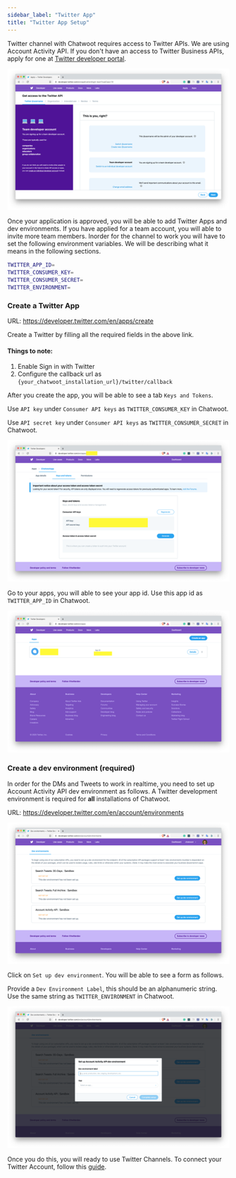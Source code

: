 ```yaml
---
sidebar_label: "Twitter App"
title: "Twitter App Setup"
---
```


Twitter channel with Chatwoot requires access to Twitter APIs. We are using Account Activity API. If you don't have an access to Twitter Business APIs, apply for one at [Twitter developer portal](https://developer.twitter.com/en/apply-for-access).

![apply_to_twitter](./images/twitter/apply_to_twitter.png)

Once your application is approved, you will be able to add Twitter Apps and dev environments. If you have applied for a team account, you will able to invite more team members. Inorder for the channel to work you will have to set the following environment variables. We will be describing what it means in the following sections.

```bash
TWITTER_APP_ID=
TWITTER_CONSUMER_KEY=
TWITTER_CONSUMER_SECRET=
TWITTER_ENVIRONMENT=
```

### Create a Twitter App

URL: https://developer.twitter.com/en/apps/create

Create a Twitter by filling all the required fields in the above link.

#### Things to note:

1. Enable Sign in with Twitter
2. Configure the callback url as `{your_chatwoot_installation_url}/twitter/callback`

After you create the app, you will be able to see a tab `Keys and Tokens`.

Use `API key` under `Consumer API keys` as `TWITTER_CONSUMER_KEY` in Chatwoot.

Use `API secret key` under `Consumer API keys` as `TWITTER_CONSUMER_SECRET` in Chatwoot.

![keys_and_tokens](./images/twitter/keys_and_tokens.png)

Go to your apps, you will able to see your app id. Use this app id as `TWITTER_APP_ID` in Chatwoot.

![apps](./images/twitter/apps.png)

### Create a dev environment (required)

In order for the DMs and Tweets to work in realtime, you need to set up Account Activity API dev environment as follows. A Twitter development environment is required for **all** installations of Chatwoot.

URL: https://developer.twitter.com/en/account/environments

![dev_environment](./images/twitter/dev_environment.png)

Click on `Set up dev environment`. You will be able to see a form as follows.

Provide a `Dev Environment Label`, this should be an alphanumeric string. Use the same string as `TWITTER_ENVIRONMENT` in Chatwoot.

![setup_dev_environment](./images/twitter/setup_dev_environment.png)

Once you do this, you will ready to use Twitter Channels. To connect your Twitter Account, follow this [guide](/docs/channels/twitter).
